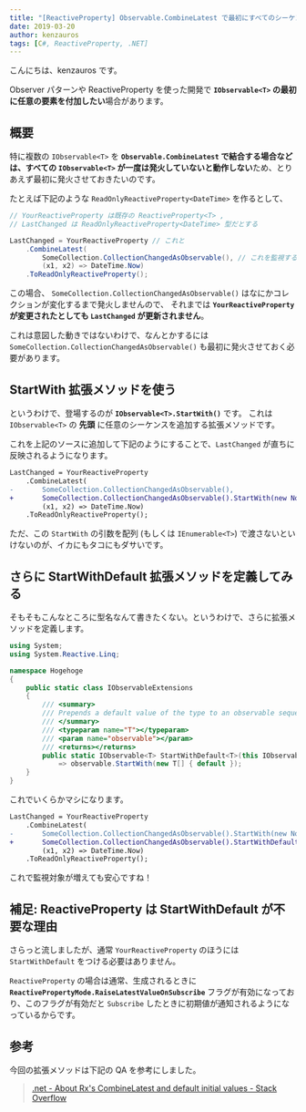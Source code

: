 ```yaml
---
title: "[ReactiveProperty] Observable.CombineLatest で最初にすべてのシーケンスを発火させておくには"
date: 2019-03-20
author: kenzauros
tags: [C#, ReactiveProperty, .NET]
---
```


こんにちは、kenzauros です。

Observer パターンや ReactiveProperty を使った開発で **`IObservable<T>` の最初に任意の要素を付加したい**場合があります。

## 概要

特に複数の `IObservable<T>` を **`Observable.CombineLatest` で結合する場合などは、すべての `IObservable<T>` が一度は発火していないと動作しない**ため、とりあえず最初に発火させておきたいのです。

たとえば下記のような `ReadOnlyReactiveProperty<DateTime>` を作るとして、

```cs
// YourReactiveProperty は既存の ReactiveProperty<T> ,
// LastChanged は ReadOnlyReactiveProperty<DateTime> 型だとする

LastChanged = YourReactiveProperty // これと
    .CombineLatest(
        SomeCollection.CollectionChangedAsObservable(), // これを監視する
        (x1, x2) => DateTime.Now)
    .ToReadOnlyReactiveProperty();
```

この場合、 `SomeCollection.CollectionChangedAsObservable()` はなにかコレクションが変化するまで発火しませんので、
それまでは **`YourReactiveProperty` が変更されたとしても `LastChanged` が更新されません**。

これは意図した動きではないわけで、なんとかするには `SomeCollection.CollectionChangedAsObservable()` も最初に発火させておく必要があります。

## StartWith 拡張メソッドを使う

というわけで、登場するのが **`IObservable<T>.StartWith()`** です。
これは `IObservable<T>` の **先頭** に任意のシーケンスを追加する拡張メソッドです。

これを上記のソースに追加して下記のようにすることで、`LastChanged` が直ちに反映されるようになります。

```diff
LastChanged = YourReactiveProperty
    .CombineLatest(
-       SomeCollection.CollectionChangedAsObservable(),
+       SomeCollection.CollectionChangedAsObservable().StartWith(new NotifyProperyChangedEventArgs[] { null }),
        (x1, x2) => DateTime.Now)
    .ToReadOnlyReactiveProperty();
```

ただ、この `StartWith` の引数を配列 (もしくは `IEnumerable<T>`) で渡さないといけないのが、イカにもタコにもダサいです。

## さらに StartWithDefault 拡張メソッドを定義してみる

そもそもこんなところに型名なんて書きたくない。というわけで、さらに拡張メソッドを定義します。

```cs
using System;
using System.Reactive.Linq;

namespace Hogehoge
{
    public static class IObservableExtensions
    {
        /// <summary>
        /// Prepends a default value of the type to an observable sequence.
        /// </summary>
        /// <typeparam name="T"></typeparam>
        /// <param name="observable"></param>
        /// <returns></returns>
        public static IObservable<T> StartWithDefault<T>(this IObservable<T> observable)
            => observable.StartWith(new T[] { default });
    }
}
```

これでいくらかマシになります。

```diff
LastChanged = YourReactiveProperty
    .CombineLatest(
-       SomeCollection.CollectionChangedAsObservable().StartWith(new NotifyProperyChangedEventArgs[] { null }),
+       SomeCollection.CollectionChangedAsObservable().StartWithDefault(),
        (x1, x2) => DateTime.Now)
    .ToReadOnlyReactiveProperty();
```

これで監視対象が増えても安心ですね！

## 補足: ReactiveProperty は StartWithDefault が不要な理由

さらっと流しましたが、通常 `YourReactiveProperty` のほうには `StartWithDefault` をつける必要はありません。

`ReactiveProperty` の場合は通常、生成されるときに **`ReactivePropertyMode.RaiseLatestValueOnSubscribe`** フラグが有効になっており、このフラグが有効だと `Subscribe` したときに初期値が通知されるようになっているからです。

## 参考

今回の拡張メソッドは下記の QA を参考にしました。

>[.net - About Rx's CombineLatest and default initial values - Stack Overflow](https://stackoverflow.com/questions/30540106/about-rxs-combinelatest-and-default-initial-values)
